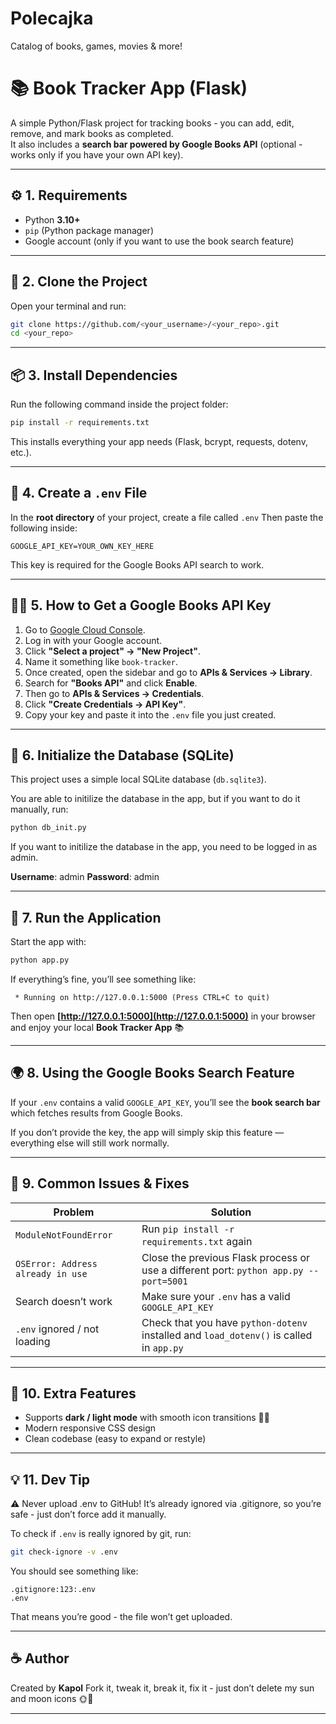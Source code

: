 # Polecajka
Catalog of books, games, movies &amp; more!

# 📚 Book Tracker App (Flask)

A simple Python/Flask project for tracking books - you can add, edit, remove, and mark books as completed.  
It also includes a **search bar powered by Google Books API** (optional - works only if you have your own API key).

---

## ⚙️ 1. Requirements

- Python **3.10+**
- `pip` (Python package manager)
- Google account (only if you want to use the book search feature)

---

## 🧠 2. Clone the Project

Open your terminal and run:
```bash
git clone https://github.com/<your_username>/<your_repo>.git
cd <your_repo>
````

---

## 📦 3. Install Dependencies

Run the following command inside the project folder:

```bash
pip install -r requirements.txt
```

This installs everything your app needs (Flask, bcrypt, requests, dotenv, etc.).

---

## 🔑 4. Create a `.env` File

In the **root directory** of your project, create a file called `.env`
Then paste the following inside:

```
GOOGLE_API_KEY=YOUR_OWN_KEY_HERE
```

This key is required for the Google Books API search to work.

---

## 🧙‍♂️ 5. How to Get a Google Books API Key

1. Go to [Google Cloud Console](https://console.cloud.google.com/).
2. Log in with your Google account.
3. Click **"Select a project" → "New Project"**.
4. Name it something like `book-tracker`.
5. Once created, open the sidebar and go to **APIs & Services → Library**.
6. Search for **"Books API"** and click **Enable**.
7. Then go to **APIs & Services → Credentials**.
8. Click **"Create Credentials → API Key"**.
9. Copy your key and paste it into the `.env` file you just created.

---

## 🧰 6. Initialize the Database (SQLite)

This project uses a simple local SQLite database (`db.sqlite3`).

You are able to initilize the database in the app,
but if you want to do it manually, run:

```bash
python db_init.py
```

If you want to initilize the database in the app, you need to be logged in as admin.

**Username**: admin
**Password**: admin

---

## 🚀 7. Run the Application

Start the app with:

```bash
python app.py
```

If everything’s fine, you’ll see something like:

```
 * Running on http://127.0.0.1:5000 (Press CTRL+C to quit)
```

Then open **[http://127.0.0.1:5000](http://127.0.0.1:5000)** in your browser
and enjoy your local **Book Tracker App** 📚

---

## 🌍 8. Using the Google Books Search Feature

If your `.env` contains a valid `GOOGLE_API_KEY`,
you’ll see the **book search bar** which fetches results from Google Books.

If you don’t provide the key, the app will simply skip this feature — everything else will still work normally.

---

## 🧹 9. Common Issues & Fixes

| Problem                           | Solution                                                                                |
| --------------------------------- | --------------------------------------------------------------------------------------- |
| `ModuleNotFoundError`             | Run `pip install -r requirements.txt` again                                             |
| `OSError: Address already in use` | Close the previous Flask process or use a different port: `python app.py --port=5001`   |
| Search doesn’t work               | Make sure your `.env` has a valid `GOOGLE_API_KEY`                                      |
| `.env` ignored / not loading      | Check that you have `python-dotenv` installed and `load_dotenv()` is called in `app.py` |

---

## 🎨 10. Extra Features

* Supports **dark / light mode** with smooth icon transitions 🌙🌞
* Modern responsive CSS design
* Clean codebase (easy to expand or restyle)

---

## 💡 11. Dev Tip

⚠️ Never upload .env to GitHub!
It’s already ignored via .gitignore, so you’re safe - just don’t force add it manually.

To check if `.env` is really ignored by git, run:

```bash
git check-ignore -v .env
```

You should see something like:

```
.gitignore:123:.env
.env
```

That means you’re good - the file won’t get uploaded.

---

## ☕ Author

Created by **Kapol**
Fork it, tweak it, break it, fix it - just don’t delete my sun and moon icons 🌞🌙

---
